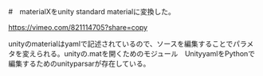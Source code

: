 #　materialXをunity standard materialに変換した。

https://vimeo.com/821114705?share=copy

unityのmaterialはyamlで記述されているので、ソースを編集することでパラメタを変えられる。unityの.matを開くためのモジュール　UnityyamlをPythonで編集するためのunityparsarが存在している。